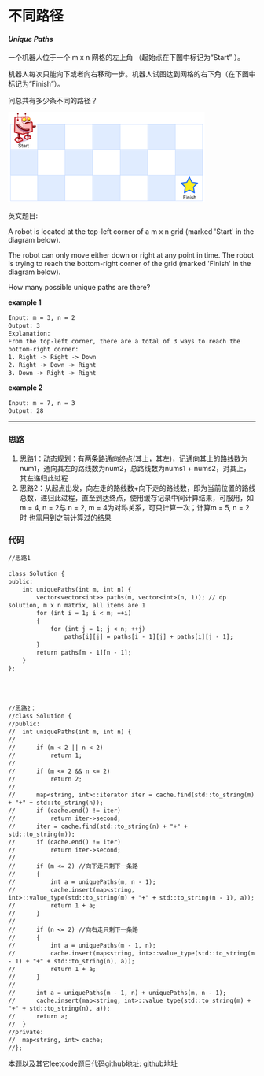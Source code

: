 # 不同路径

#### *Unique Paths*

一个机器人位于一个 m x n 网格的左上角 （起始点在下图中标记为“Start” ）。

机器人每次只能向下或者向右移动一步。机器人试图达到网格的右下角（在下图中标记为“Finish”）。

问总共有多少条不同的路径？

![loading img](https://github.com/SherlockUnknowEn/leetcode/blob/master/50-59/50.%20Unique%20Paths(Medium)/robot_maze.png)


英文题目:

A robot is located at the top-left corner of a m x n grid (marked 'Start' in the diagram below).

The robot can only move either down or right at any point in time. The robot is trying to reach the bottom-right corner of the grid (marked 'Finish' in the diagram below).

How many possible unique paths are there?

**example 1**

```
Input: m = 3, n = 2
Output: 3
Explanation:
From the top-left corner, there are a total of 3 ways to reach the bottom-right corner:
1. Right -> Right -> Down
2. Right -> Down -> Right
3. Down -> Right -> Right
```

**example 2**

```
Input: m = 7, n = 3
Output: 28
```

---

### 思路

1. 思路1：动态规划：有两条路通向终点(其上，其左)，记通向其上的路线数为num1，通向其左的路线数为num2，总路线数为nums1 + nums2，对其上，其左递归此过程
2. 思路2：从起点出发，向左走的路线数+向下走的路线数，即为当前位置的路线总数，递归此过程，直至到达终点，使用缓存记录中间计算结果，可服用，如m = 4, n = 2与 n = 2, m = 4为对称关系，可只计算一次；计算m = 5, n = 2时 也需用到之前计算过的结果


### 代码
```
//思路1

class Solution {
public:
	int uniquePaths(int m, int n) {
		vector<vector<int>> paths(m, vector<int>(n, 1)); // dp solution, m x n matrix, all items are 1
		for (int i = 1; i < m; ++i)
		{
			for (int j = 1; j < n; ++j)
				paths[i][j] = paths[i - 1][j] + paths[i][j - 1];
		}
		return paths[m - 1][n - 1];
	}
};




//思路2：
//class Solution {
//public:
//	int uniquePaths(int m, int n) {
//
//		if (m < 2 || n < 2)
//			return 1;
//
//		if (m <= 2 && n <= 2)
//			return 2;
//
//		map<string, int>::iterator iter = cache.find(std::to_string(m) + "+" + std::to_string(n));
//		if (cache.end() != iter)
//			return iter->second;
//		iter = cache.find(std::to_string(n) + "+" + std::to_string(m));
//		if (cache.end() != iter)
//			return iter->second;
//
//		if (m <= 2) //向下走只剩下一条路
//		{
//			int a = uniquePaths(m, n - 1);
//			cache.insert(map<string, int>::value_type(std::to_string(m) + "+" + std::to_string(n - 1), a));
//			return 1 + a;
//		}
//
//		if (n <= 2) //向右走只剩下一条路
//		{
//			int a = uniquePaths(m - 1, n);
//			cache.insert(map<string, int>::value_type(std::to_string(m - 1) + "+" + std::to_string(n), a));
//			return 1 + a;
//		}
//
//		int a = uniquePaths(m - 1, n) + uniquePaths(m, n - 1);
//		cache.insert(map<string, int>::value_type(std::to_string(m) + "+" + std::to_string(n), a));
//		return a;
//	}
//private:
//	map<string, int> cache;
//};

```

本题以及其它leetcode题目代码github地址: [github地址](https:github.com/SherlockUnknowEn/leetcode)